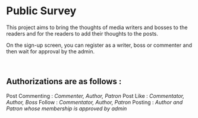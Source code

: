 <h1>Public Survey</h1>

This project aims to bring the thoughts of media writers and bosses to the readers and for the readers to add their thoughts to the posts.

On the sign-up screen, you can register as a writer, boss or commenter and then wait for approval by the admin.

<br>

<h2>Authorizations are as follows :</h2> 
Post Commenting : <i> Commenter, Author, Patron</i>
Post Like : <i>Commentator, Author, Boss</i>
Follow : <i>Commentator, Author, Patron</i>
Posting : <i>Author and Patron whose membership is approved by admin</i>
